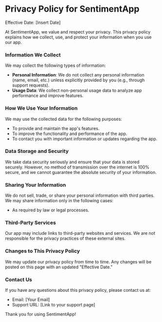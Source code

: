# Privacy Policy for SentimentApp

Effective Date: [Insert Date]

At SentimentApp, we value and respect your privacy. This privacy policy explains how we collect, use, and protect your information when you use our app.

### Information We Collect
We may collect the following types of information:
- **Personal Information**: We do not collect any personal information (name, email, etc.) unless explicitly provided by you (e.g., through support requests).
- **Usage Data**: We collect non-personal usage data to analyze app performance and improve features.

### How We Use Your Information
We may use the collected data for the following purposes:
- To provide and maintain the app's features.
- To improve the functionality and performance of the app.
- To contact you with important information or updates regarding the app.

### Data Storage and Security
We take data security seriously and ensure that your data is stored securely. However, no method of transmission over the internet is 100% secure, and we cannot guarantee the absolute security of your information.

### Sharing Your Information
We do not sell, trade, or share your personal information with third parties. We may share information only in the following cases:
- As required by law or legal processes.

### Third-Party Services
Our app may include links to third-party websites and services. We are not responsible for the privacy practices of these external sites.

### Changes to This Privacy Policy
We may update our privacy policy from time to time. Any changes will be posted on this page with an updated "Effective Date."

### Contact Us
If you have any questions about this privacy policy, please contact us at:
- Email: [Your Email]
- Support URL: [Link to your support page]

Thank you for using SentimentApp!


